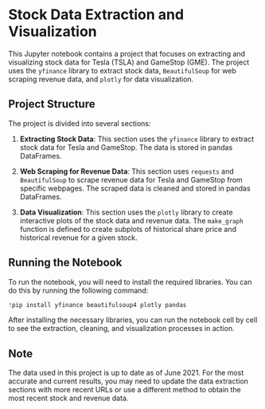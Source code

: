 # Stock Data Extraction and Visualization

This Jupyter notebook contains a project that focuses on extracting and visualizing stock data for Tesla (TSLA) and GameStop (GME). The project uses the `yfinance` library to extract stock data, `BeautifulSoup` for web scraping revenue data, and `plotly` for data visualization.

## Project Structure

The project is divided into several sections:

1. **Extracting Stock Data**: This section uses the `yfinance` library to extract stock data for Tesla and GameStop. The data is stored in pandas DataFrames.

2. **Web Scraping for Revenue Data**: This section uses `requests` and `BeautifulSoup` to scrape revenue data for Tesla and GameStop from specific webpages. The scraped data is cleaned and stored in pandas DataFrames.

3. **Data Visualization**: This section uses the `plotly` library to create interactive plots of the stock data and revenue data. The `make_graph` function is defined to create subplots of historical share price and historical revenue for a given stock.

## Running the Notebook

To run the notebook, you will need to install the required libraries. You can do this by running the following command:

```python
!pip install yfinance beautifulsoup4 plotly pandas
```

After installing the necessary libraries, you can run the notebook cell by cell to see the extraction, cleaning, and visualization processes in action.

## Note

The data used in this project is up to date as of June 2021. For the most accurate and current results, you may need to update the data extraction sections with more recent URLs or use a different method to obtain the most recent stock and revenue data.
